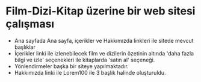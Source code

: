 # Film-Dizi-Kitap üzerine bir web sitesi çalışması
- Ana sayfada Ana sayfa, içerikler ve Hakkımızda linkleri ile sitede mevcut başlıklar
- İçerikler linki ile izlenebilecek film ve dizilerin özetinin altında 'daha fazla bilgi ve izle' seçenekleri ile kitaplarda 'satın al' seçeneği.
- Yönlendirmeler başka bir siteye yapılmaktadır.
- Hakkımızda linki ile Lorem100 ile 3 başlık halinde oluşturuldu.